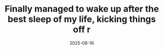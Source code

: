 ---
layout: post
title: "Finally managed to wake up after the best sleep of my life, kicking things off r"
date: 2025-08-16
city: "Unknown"
country: "Unknown"
continent: "World"
latitude: 
longitude: 
cafe_name: ""
rating: 
notes: "Finally managed to wake up after the best sleep of my life, kicking things off right with the first of many on the LATAM leg of the quick Americano - apparently a chain here but still quite tasty"
image_url: "/media/posts/202508/534305462_18530130949001623_5931139609577994456_n_17843316762553903.jpg"
images:
  - "/media/posts/202508/534305462_18530130949001623_5931139609577994456_n_17843316762553903.jpg"
  - "/media/posts/202508/533393119_18530131063001623_2592792935632987995_n_18144767293408183.jpg"
  - "/media/posts/202508/534161172_18530131072001623_748231005377254417_n_18025411598520016.jpg"
  - "/media/posts/202508/534154858_18530131081001623_4384628260406685853_n_18289540300267521.jpg"
  - "/media/posts/202508/534829607_18530131102001623_5840214558875271047_n_18060216194076013.jpg"
instagram_url: ""
---